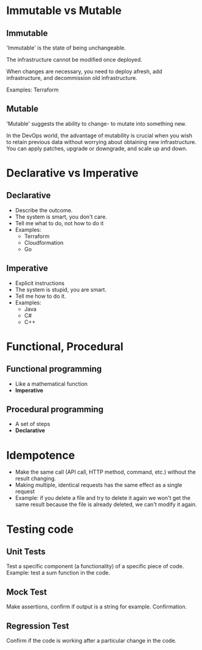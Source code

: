 # Immutable vs Mutable

## Immutable 
'Immutable' is the state of being unchangeable. 

The infrastructure cannot be modified once deployed. 

When changes are necessary, you need to deploy afresh, add infrastructure, and decommission old infrastructure.

Examples: Terraform

## Mutable
'Mutable' suggests the ability to change- to mutate into something new. 

In the DevOps world, the advantage of mutability is crucial when you wish to retain previous data without worrying about obtaining new infrastructure. 
You can apply patches, upgrade or downgrade, and scale up and down.

# Declarative vs Imperative

## Declarative
- Describe the outcome.
- The system is smart, you don't care.
- Tell me what to do, not how to do it
- Examples: 
  - Terraform
  - Cloudformation
  - Go

  
## Imperative
- Explicit instructions
- The system is stupid, you are smart.
- Tell me how to do it.
- Examples:
  - Java
  - C#
  - C++


# Functional, Procedural
## Functional programming
- Like a mathematical function
- **Imperative**

## Procedural programming
- A set of steps
- **Declarative**

# Idempotence
- Make the same call (API call, HTTP method, command, etc.) without the result changing.
- Making multiple, identical requests has the same effect as a single request
- Example: if you delete a file and try to delete it again we won't get the same result because the file is already deleted, we can't modify it again.

# Testing code
## Unit Tests
Test a specific component (a functionality) of a specific piece of code. Example: test a sum function in the code.

## Mock Test
Make assertions, confirm if output is a string for example. Confirmation.

## Regression Test
Confirm if the code is working after a particular change in the code.


